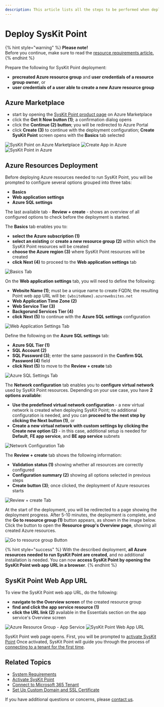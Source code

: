 ```yaml
---
description: This article lists all the steps to be performed when deploying SysKit Point to the Azure environment.
---
```


# Deploy SysKit Point

{% hint style="warning" %}
**Please note!**  
Before you continue, make sure to read the [resource requirements article.](../requirements/system-requirements.md)
{% endhint %}

Prepare the following for SysKit Point deployment:
* __precreated Azure resource group__ and __user credentials of a resource group owner__, or
* __user credentials of a user able to create a new Azure resource group__

## Azure Marketplace

* start by opening the [SysKit Point product page](https://azuremarketplace.microsoft.com/en-us/marketplace/apps/syskitltd.syskit_point) on Azure Marketplace
* click the __Get It Now button (1)__; a confirmation dialog opens
* click the __Continue (2) button__; you will be redirected to Azure Portal
* click __Create (3)__ to continue with the deployment configuration; __Create SysKit Point__ screen opens with the __Basics__ tab selected

![SysKit Point on Azure Marketplace](../.gitbook/assets/deploy-syskit-point_get.png)
![Create App in Azure](../.gitbook/assets/deploy-syskit-point_continue.png)
![SysKit Point in Azure](../.gitbook/assets/deploy-syskit-point_create.png)

## Azure Resources Deployment

Before deploying Azure resources needed to run SysKit Point, you will be prompted to configure several options grouped into three tabs:
* __Basics__
* __Web application settings__
* __Azure SQL settings__

The last available tab - __Review + create__ - shows an overview of all configured options to check before the deployment is started.

The __Basics__ tab enables you to:
* __select the Azure subscription (1)__
* __select an existing__ or __create a new resource group (2)__ within which the SysKit Point resources will be created
* __choose the Azure region (3)__ where SysKit Point resources will be created
* __click Next (4)__ to proceed to the __Web application settings__ tab

![Basics Tab](../.gitbook/assets/deploy-syskit-point_basics.png)


On the __Web application settings__ tab, you will need to define the following:
* __Website Name (1)__; must be a unique name to create FQDN; the resulting Point web app URL will be: `{wbsiteName}.azurewebsites.net`
* __Web Application Time Zone (2)__
* __Web Service Tier (3)__
* __Backgorund Services Tier (4)__
* __click Next (5)__ to continue with the __Azure SQL settings__ configuration

![Web Application Settings Tab](../.gitbook/assets/deploy-syskit-point_web-app-settings.png)

Define the following on the __Azure SQL settings__ tab:
* __Azure SQL Tier (1)__
* __SQL Account (2)__
* __SQL Password (3)__; enter the same password in the __Confirm SQL Password (4)__ field
* __click Next (5)__ to move to the __Review + create__ tab

![Azure SQL Settings Tab](../.gitbook/assets/deploy-syskit-point_azure-sql-settings.png)

The __Network configuration__ tab enables you to __configure virtual network__ used by SysKit Point resources.
Depending on your use case, you have __2 options available__:
* __Use the predefined virtual network configuration__ - a new virtual network is created when deploying SysKit Point; no additional configuration is needed, and you can __proceed to the next step by clicking the Next button (1)__, or
* __Create a new virtual network with custom settings by clicking the Create new option (2)__ - in this case, additional setup is needed for __Default__, __FE app service__, and __BE app service__ subnets

![Network Configuration Tab](../.gitbook/assets/deploy-syskit-point_network-configuration.png)



The __Review + create__ tab shows the following information:
* __Validation status (1)__ showing whether all resources are correctly configured
* __Configuration summary (2)__ showing all options selected in previous steps
* __Create button (3)__; once clicked, the deployment of Azure resources starts

![Review + create Tab](../.gitbook/assets/deploy-syskit-point_review.png)

At the start of the deployment, you will be redirected to a page showing the deployment progress. After 5-10 minutes, the deployment is complete, and the __Go to resource group (1)__ button appears, as shown in the image below. Click the button to open the __Resource group's Overview page__, showing all created Azure resources.

![Go to resource group Button](../.gitbook/assets/deploy-syskit-point_go-to-resource-group.png)

{% hint style="success" %}
With the described deployment, __all Azure resources needed to run SysKit Point are created__, and no additional installation is needed.
You can now __access SysKit Point by opening the SysKit Point web app URL in a browser__.
{% endhint %}

## SysKit Point Web App URL

To view the SysKit Point web app URL, do the following:
* __navigate to the Overview screen__ of the created resource group
* __find and click the app service resource (1)__
* __click the URL link (2)__ available in the Essentials section on the app service's Overview screen

![Azure Resource Group - App Service](../.gitbook/assets/deploy-syskit-point_app-service.png)
![SysKit Point Web App URL](../.gitbook/assets/deploy-syskit-point_url.png)

SysKit Point web page opens.
First, you will be prompted to [activate SysKit Point](../activation/activate-syskit-point.md)
Once activated, SysKit Point will guide you through the process of [connecting to a tenant for the first time](connect-to-tenant.md). 


## Related Topics

* [System Requirements](../requirements/system-requirements.md)
* [Activate SysKit Point](../activation/activate-syskit-point.md)
* [Connect to Microsoft 365 Tenant](connect-to-tenant.md)
* [Set Up Custom Domain and SSL Certificate](set-up-custom-domain-and-ssl-certificate.md)

If you have additional questions or concerns, please [contact us](https://www.syskit.com/contact-us/).












